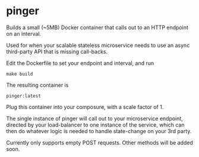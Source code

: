 # pinger

Builds a small (~5MB) Docker container that calls out to an HTTP endpoint on an interval.


Used for when your scalable stateless microservice needs to use an async third-party API that is missing call-backs.

Edit the Dockerfile to set your endpoint and interval, and run

    make build

The resulting container is

    pinger:latest

Plug this container into your composure, with a scale factor of 1.

The single instance of pinger will call out to your microservice endpoint, directed by your load-balancer to one instance of the service, which can then do whatever logic is needed to handle state-change on your 3rd party.


Currently only supports empty POST requests. Other methods will be added soon.
